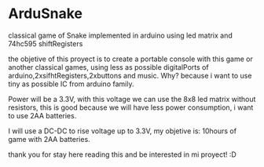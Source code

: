 
# ArduSnake
classical game of Snake implemented in arduino using led matrix and 74hc595 shiftRegisters

the objetive of this proyect is to create a portable console with this game or another classical games,
using less as possible digitalPorts of arduino,2xsifhtRegisters,2xbuttons and music. 
Why? because i want to use tiny as possible IC from arduino family.

Power  will be a 3.3V, with this voltage we can use the 8x8 led matrix without resistors, this is good because we will have less power consumption, i want to use 2AA batteries.

I will use a DC-DC to rise voltage up to 3.3V, my objetive is: 10hours of game with 2AA batteries.

thank you for stay here reading this and be interested in mi proyect! :D



